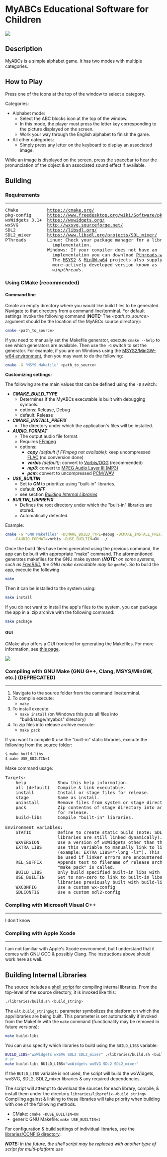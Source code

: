 
# MyABCs Educational Software for Children

<img src="https://antumdeluge.github.io/myabcs/data/icon.svg" style="display:block;margin-left:auto;margin-right:auto;" />

## Description

MyABCs is a simple alphabet game. It has two modes with multiple categories.

## How to Play

Press one of the icons at the top of the window to select a category.

Categories:
- Alphabet mode:
    - Select the ABC blocks icon at the top of the window.
    - In this mode, the player must press the letter key corresponding to the picture displayed on the screen.
    - Work your way through the English alphabet to finish the game.
- All other categories:
    - Simply press any letter on the keyboard to display an associated image.

While an image is displayed on the screen, press the spacebar to hear the pronunciation of the object & an associated sound effect if available.

## Building

### Requirements
---

<pre>
CMake           <a href="https://cmake.org/">https://cmake.org/</a>
pkg-config      <a href="https://www.freedesktop.org/wiki/Software/pkg-config/">https://www.freedesktop.org/wiki/Software/pkg-config/</a>
wxWidgets 3.1+  <a href="https://wxwidgets.org/">https://wxwidgets.org/</a>
wxSVG           <a href="http://wxsvg.sourceforge.net/">http://wxsvg.sourceforge.net/</a>
SDL2            <a href="https://libsdl.org/">https://libsdl.org/</a>
SDL2_mixer      <a href="https://www.libsdl.org/projects/SDL_mixer/">https://www.libsdl.org/projects/SDL_mixer/</a>
PThreads        Linux: Check your package manager for a library
                  implementation.
                Windows: If your compiler does not have an
                  implementation you can download <a href="http://sourceware.org/pthreads-win32/">Pthreads-w32</a>.
                  The <a href="https://www.msys2.org/">MSYS2</a> & <a href="http://mingw-w64.org/doku.php">MinGW-w64</a> projects also supply a
                  more-actively developed version known as
                  <i>winpthreads</i>.
</pre>


### Using CMake (recommended)

#### Command line

Create an empty directory where you would like build files to be generated. Navigate to that directory from a command line/terminal. For default settings invoke the following command (**NOTE:** The *&lt;path_to_source&gt;* argument should be the location of the MyABCs source directory):

```sh
cmake <path_to_source>
```

If you need to manually set the Makefile generator, execute `cmake --help` to see which generators are available. Then use the `-G` switch to set the generator. For example, if you are on Windows using the [MSYS2/MinGW-w64 environment](https://www.msys2.org/), then you may want to do the following:

```sh
cmake -G "MSYS Makefile" <path_to_source>
```

**Customizing settings:**

The following are the main values that can be defined using the `-D` switch:

- ***CMAKE_BUILD_TYPE***
  - Determines if the MyABCs executable is built with debugging symbols.
  - options: Release, Debug
  - default: Release
- ***CMAKE_INSTALL_PREFIX***
  - The directory under which the application's files will be installed.
- ***AUDIO_FORMAT***
  - The output audio file format.
  - Requires [FFmpeg](https://ffmpeg.org/)
  - options:
    - ***copy*** *(default if FFmpeg not available)*: keep uncompressed [FLAC](https://xiph.org/flac/) (no conversion done)
	- ***vorbis*** *(default)*: convert to [Vorbis/OGG](https://xiph.org/vorbis/) (recommended)
	- ***mp3***: convert to [MPEG Audio Layer III (MP3)](https://en.wikipedia.org/wiki/MP3)
	- ***pcm***: convert to uncompressed [PCM/WAV](https://en.wikipedia.org/wiki/WAV)
- ***USE_BUILTIN***
  - Set to ***ON*** to prioritize using "built-in" libraries.
  - default: ***OFF***
  - see section *[Building Internal Libraries](#building-internal-libraries)*
- ***BUILTIN_LIBPREFIX***
  - Defines the root directory under which the "built-in" libraries are stored.
  - Automatically detected.

Example:

```sh
cmake -G "GNU Makefiles" -DCMAKE_BUILD_TYPE=Debug -DCMAKE_INSTALL_PREFIX=/usr/local \
	-DAUDIO_FORMAT=vorbis -DUSE_BUILTIN=ON ../
```

Once the build files have been generated using the previous command, the app can be built with appropriate "make" command. The aformentioned generates makefiles for the GNU make system (***NOTE:*** *on some systems, such as [FreeBSD](https://www.freebsd.org/), the GNU make executable may be `gmake`*). So to build the app, execute the following:

```sh
make
```

Then it can be installed to the system using:

```sh
make install
```

If you do not want to install the app's files to the system, you can package the app in a .zip archive with the following command:

```sh
make package
```

#### GUI

CMake also offers a GUI frontend for generating the Makefiles. For more information, see [this page](https://cmake.org/runningcmake/).

<img src="https://cmake.org/wp-content/uploads/2018/10/cmake-gui.png" style="display:block;margin-left:auto;margin-right:auto;" />


### Compiling with GNU Make (GNU G++, Clang, MSYS/MinGW, etc.) (DEPRECATED)
---

1. Navigate to the source folder from the command line/terminal.
2. To compile execute:
    - `make`
3. To install execute:
    - `make install` (on Windows this puts all files into "build/stage/myabcs" directory)
4. To zip files into release archive execute:
    - `make pack`

If you want to compile & use the "built-in" static libraries, execute the following
from the source folder:

```sh
$ make build-libs
$ make USE_BUILTIN=1
```

Make command usage:
<pre>
Targets:
    help            Show this help information.
    all (default)   Compile & link executable.
    install         Install or stage files for release.
    stage           Same as install.
    uninstall       Remove files from system or stage directory.
    pack            Zip contentns of stage directory into archive
                    for release.
    build-libs      Compile "built-in" libraries.

Environment variables:
    STATIC          Define to create static build (note: SDL
                    libraries are still linked dynamically).
    WXVERSION       Use a version of wxWidgets other than the default.
    EXTRA_LIBS      Use this variable to manually link to libraries
                    (example: EXTRA_LIBS="-lpng -lz"). This should only
                    be used if linker errors are encountered.
    REL_SUFFIX      Appends text to filename of release archive when
                    "make pack" is called.
    BUILD_LIBS      Only build specified built-in libs with build-libs target.
    USE_BUILTIN     Set to non-zero to link to built-in libs. Only works if
                    libraries previously built with build-libs target called.
    WXCONFIG        Use a custom wx-config
    SDLCONFIG       Use a custom sdl2-config
</pre>


### Compiling with Microsoft Visual C++
---

I don't know


### Compiling with Apple Xcode
---

I am not familiar with Apple's Xcode environment, but I understand that it
comes with GNU GCC & possibly Clang. The instructions above should work here as
well.

## Building Internal Libraries

The source includes a [shell script](https://en.wikipedia.org/wiki/Shell_script) for compiling internal libraries. From the top-level of the source directory, it is invoked like this:

```sh
./libraries/build.sh <build_string>
```

The `&lt;build_string&gt;` parameter symbolizes the platform on which the app/libraries are being built. This parameter is set automatically if invoked from the Makefile with the `make` command (functionality may be removed in future versions):

```sh
make build-libs
```

You can also specify which libraries to build using the `BUILD_LIBS` variable:

```sh
BUILD_LIBS="wxWidgets wxSVG SDL2 SDL2_mixer" ./libraries/build.sh <build_string>
# or
make build-libs BUILD_LIBS="wxWidgets wxSVG SDL2 SDL2_mixer"
```

If the `BUILD_LIBS` variable is not used, the script will build the wxWidgets, wxSVG, SDL2, SDL2_mixer libraries & any required dependencies.

The script will attempt to download the sources for each library, compile, & install them under the directory `libraries/libprefix-<build_string>`. Compiling against & linking to these libraries will take priority when building with one of the following methods.

- CMake: `cmake -DUSE_BUILTIN=ON`
- generic GNU Makefile: `make USE_BUILTIN=1`

For configuration & build settings of individual libraries, see the [libraries/CONFIG directory](libraries/CONFIG).

***NOTE:*** *In the future, the shell script may be replaced with another type of script for multi-platform use*
